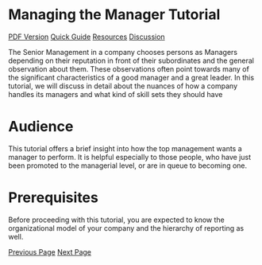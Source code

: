 # Managing the Manager Tutorial
[PDF Version](../managing_the_manager/managing_the_manager_pdf_version.md)
[Quick Guide](../managing_the_manager/managing_the_manager_quick_guide.md)
[Resources](../managing_the_manager/managing_the_manager_useful_resources.md)
[Discussion](../managing_the_manager/managing_the_manager_discussion.md)

The Senior Management in a company chooses persons as Managers depending on their reputation in front of their subordinates and the general observation about them. These observations often point towards many of the significant characteristics of a good manager and a great leader. In this tutorial, we will discuss in detail about the nuances of how a company handles its managers and what kind of skill sets they should have

# Audience
This tutorial offers a brief insight into how the top management wants a manager to perform. It is helpful especially to those people, who have just been promoted to the managerial level, or are in queue to becoming one.

# Prerequisites
Before proceeding with this tutorial, you are expected to know the organizational model of your company and the hierarchy of reporting as well.


[Previous Page](../managing_the_manager/index.md) [Next Page](../managing_the_manager/choosing_manager.md) 
